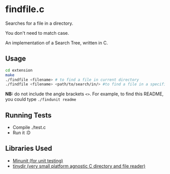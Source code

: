 # findfile.c

Searches for a file in a directory.

You don't need to match case.

An implementation of a Search Tree, written in C.

## Usage

```bash
cd extension
make
./findfile <filename> # to find a file in current directory 
./findfile <filename> <path/to/search/in/> #to find a file in a specific directory
```

**NB:** do not include the angle brackets `<>`. For example, to find this README, you could type `./findunit readme` 

## Running Tests

- Compile ./test.c 
- Run it :D 

## Libraries Used
- [Minunit (for unit testing)](https://github.com/siu/minunit) 
- [tinydir (very small platform agnostic C directory and file reader)](https://github.com/cxong/tinydir)